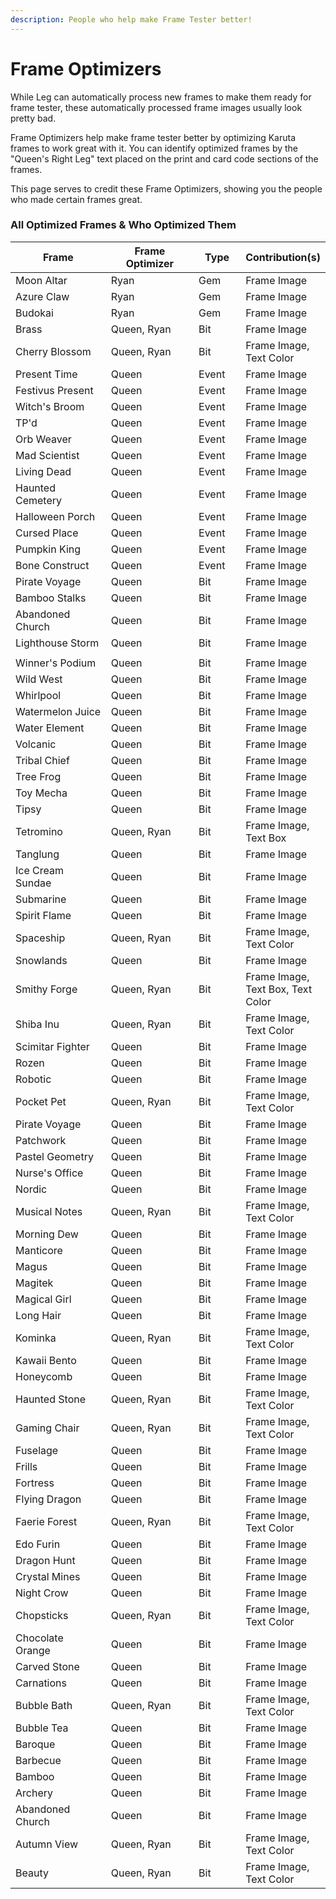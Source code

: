 ```yaml
---
description: People who help make Frame Tester better!
---
```


# Frame Optimizers

While Leg can automatically process new frames to make them ready for frame tester, these automatically processed frame images usually look pretty bad.&#x20;

Frame Optimizers help make frame tester better by optimizing Karuta frames to work great with it. You can identify optimized frames by the "Queen's Right Leg" text placed on the print and card code sections of the frames.

This page serves to credit these Frame Optimizers, showing you the people who made certain frames great.

### All Optimized Frames & Who Optimized Them

<table><thead><tr><th width="191">Frame</th><th width="181.33333333333331">Frame Optimizer</th><th width="79">Type</th><th>Contribution(s)</th></tr></thead><tbody><tr><td>Moon Altar</td><td>Ryan</td><td>Gem</td><td>Frame Image</td></tr><tr><td>Azure Claw</td><td>Ryan</td><td>Gem</td><td>Frame Image</td></tr><tr><td>Budokai</td><td>Ryan</td><td>Gem</td><td>Frame Image</td></tr><tr><td>Brass</td><td>Queen, Ryan</td><td>Bit</td><td>Frame Image</td></tr><tr><td>Cherry Blossom</td><td>Queen, Ryan</td><td>Bit</td><td>Frame Image, Text Color</td></tr><tr><td>Present Time</td><td>Queen</td><td>Event</td><td>Frame Image</td></tr><tr><td>Festivus Present</td><td>Queen</td><td>Event</td><td>Frame Image</td></tr><tr><td>Witch's Broom</td><td>Queen</td><td>Event</td><td>Frame Image</td></tr><tr><td>TP'd</td><td>Queen</td><td>Event</td><td>Frame Image</td></tr><tr><td>Orb Weaver</td><td>Queen</td><td>Event</td><td>Frame Image</td></tr><tr><td>Mad Scientist</td><td>Queen</td><td>Event</td><td>Frame Image</td></tr><tr><td>Living Dead</td><td>Queen</td><td>Event</td><td>Frame Image</td></tr><tr><td>Haunted Cemetery</td><td>Queen</td><td>Event</td><td>Frame Image</td></tr><tr><td>Halloween Porch</td><td>Queen</td><td>Event</td><td>Frame Image</td></tr><tr><td>Cursed Place</td><td>Queen</td><td>Event</td><td>Frame Image</td></tr><tr><td>Pumpkin King</td><td>Queen</td><td>Event</td><td>Frame Image</td></tr><tr><td>Bone Construct</td><td>Queen</td><td>Event</td><td>Frame Image</td></tr><tr><td>Pirate Voyage</td><td>Queen</td><td>Bit</td><td>Frame Image</td></tr><tr><td>Bamboo Stalks</td><td>Queen</td><td>Bit</td><td>Frame Image</td></tr><tr><td>Abandoned Church</td><td>Queen</td><td>Bit</td><td>Frame Image</td></tr><tr><td>Lighthouse Storm</td><td>Queen</td><td>Bit</td><td>Frame Image</td></tr><tr><td></td><td></td><td></td><td></td></tr><tr><td>Winner's Podium</td><td>Queen</td><td>Bit</td><td>Frame Image</td></tr><tr><td>Wild West</td><td>Queen</td><td>Bit</td><td>Frame Image</td></tr><tr><td>Whirlpool</td><td>Queen</td><td>Bit</td><td>Frame Image</td></tr><tr><td>Watermelon Juice</td><td>Queen</td><td>Bit</td><td>Frame Image</td></tr><tr><td>Water Element</td><td>Queen</td><td>Bit</td><td>Frame Image</td></tr><tr><td>Volcanic</td><td>Queen</td><td>Bit</td><td>Frame Image</td></tr><tr><td>Tribal Chief</td><td>Queen</td><td>Bit</td><td>Frame Image</td></tr><tr><td>Tree Frog</td><td>Queen</td><td>Bit</td><td>Frame Image</td></tr><tr><td>Toy Mecha</td><td>Queen</td><td>Bit</td><td>Frame Image</td></tr><tr><td>Tipsy</td><td>Queen</td><td>Bit</td><td>Frame Image</td></tr><tr><td>Tetromino</td><td>Queen, Ryan</td><td>Bit</td><td>Frame Image, Text Box</td></tr><tr><td>Tanglung</td><td>Queen</td><td>Bit</td><td>Frame Image</td></tr><tr><td>Ice Cream Sundae</td><td>Queen</td><td>Bit</td><td>Frame Image</td></tr><tr><td>Submarine</td><td>Queen</td><td>Bit</td><td>Frame Image</td></tr><tr><td>Spirit Flame</td><td>Queen</td><td>Bit</td><td>Frame Image</td></tr><tr><td>Spaceship</td><td>Queen, Ryan</td><td>Bit</td><td>Frame Image, Text Color</td></tr><tr><td>Snowlands</td><td>Queen</td><td>Bit</td><td>Frame Image</td></tr><tr><td>Smithy Forge</td><td>Queen, Ryan</td><td>Bit</td><td>Frame Image, Text Box, Text Color</td></tr><tr><td>Shiba Inu</td><td>Queen, Ryan</td><td>Bit</td><td>Frame Image, Text Color</td></tr><tr><td>Scimitar Fighter</td><td>Queen</td><td>Bit</td><td>Frame Image</td></tr><tr><td>Rozen</td><td>Queen</td><td>Bit</td><td>Frame Image</td></tr><tr><td>Robotic</td><td>Queen</td><td>Bit</td><td>Frame Image</td></tr><tr><td>Pocket Pet</td><td>Queen, Ryan</td><td>Bit</td><td>Frame Image, Text Color</td></tr><tr><td>Pirate Voyage</td><td>Queen</td><td>Bit</td><td>Frame Image</td></tr><tr><td>Patchwork</td><td>Queen</td><td>Bit</td><td>Frame Image</td></tr><tr><td>Pastel Geometry</td><td>Queen</td><td>Bit</td><td>Frame Image</td></tr><tr><td>Nurse's Office</td><td>Queen</td><td>Bit</td><td>Frame Image</td></tr><tr><td>Nordic</td><td>Queen</td><td>Bit</td><td>Frame Image</td></tr><tr><td>Musical Notes</td><td>Queen, Ryan</td><td>Bit</td><td>Frame Image, Text Color</td></tr><tr><td>Morning Dew</td><td>Queen</td><td>Bit</td><td>Frame Image</td></tr><tr><td>Manticore</td><td>Queen</td><td>Bit</td><td>Frame Image</td></tr><tr><td>Magus</td><td>Queen</td><td>Bit</td><td>Frame Image</td></tr><tr><td>Magitek</td><td>Queen</td><td>Bit</td><td>Frame Image</td></tr><tr><td>Magical Girl</td><td>Queen</td><td>Bit</td><td>Frame Image</td></tr><tr><td>Long Hair</td><td>Queen</td><td>Bit</td><td>Frame Image</td></tr><tr><td>Kominka</td><td>Queen, Ryan</td><td>Bit</td><td>Frame Image, Text Color</td></tr><tr><td>Kawaii Bento</td><td>Queen</td><td>Bit</td><td>Frame Image</td></tr><tr><td>Honeycomb</td><td>Queen</td><td>Bit</td><td>Frame Image</td></tr><tr><td>Haunted Stone</td><td>Queen, Ryan</td><td>Bit</td><td>Frame Image, Text Color</td></tr><tr><td>Gaming Chair</td><td>Queen, Ryan</td><td>Bit</td><td>Frame Image, Text Color</td></tr><tr><td>Fuselage</td><td>Queen</td><td>Bit</td><td>Frame Image</td></tr><tr><td>Frills</td><td>Queen</td><td>Bit</td><td>Frame Image</td></tr><tr><td>Fortress</td><td>Queen</td><td>Bit</td><td>Frame Image</td></tr><tr><td>Flying Dragon</td><td>Queen</td><td>Bit</td><td>Frame Image</td></tr><tr><td>Faerie Forest</td><td>Queen, Ryan</td><td>Bit</td><td>Frame Image, Text Color</td></tr><tr><td>Edo Furin</td><td>Queen</td><td>Bit</td><td>Frame Image</td></tr><tr><td>Dragon Hunt</td><td>Queen</td><td>Bit</td><td>Frame Image</td></tr><tr><td>Crystal Mines</td><td>Queen</td><td>Bit</td><td>Frame Image</td></tr><tr><td>Night Crow</td><td>Queen</td><td>Bit</td><td>Frame Image</td></tr><tr><td>Chopsticks</td><td>Queen, Ryan</td><td>Bit</td><td>Frame Image, Text Color</td></tr><tr><td>Chocolate Orange</td><td>Queen</td><td>Bit</td><td>Frame Image</td></tr><tr><td>Carved Stone</td><td>Queen</td><td>Bit</td><td>Frame Image</td></tr><tr><td>Carnations</td><td>Queen</td><td>Bit</td><td>Frame Image</td></tr><tr><td>Bubble Bath</td><td>Queen, Ryan</td><td>Bit</td><td>Frame Image, Text Color</td></tr><tr><td>Bubble Tea</td><td>Queen</td><td>Bit</td><td>Frame Image</td></tr><tr><td>Baroque</td><td>Queen</td><td>Bit</td><td>Frame Image</td></tr><tr><td>Barbecue</td><td>Queen</td><td>Bit</td><td>Frame Image</td></tr><tr><td>Bamboo</td><td>Queen</td><td>Bit</td><td>Frame Image</td></tr><tr><td>Archery</td><td>Queen</td><td>Bit</td><td>Frame Image</td></tr><tr><td>Abandoned Church</td><td>Queen</td><td>Bit</td><td>Frame Image</td></tr><tr><td>Autumn View</td><td>Queen, Ryan</td><td>Bit</td><td>Frame Image, Text Color</td></tr><tr><td>Beauty</td><td>Queen, Ryan</td><td>Bit</td><td>Frame Image, Text Color</td></tr></tbody></table>
